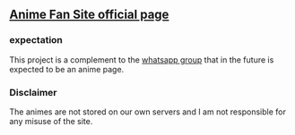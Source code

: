 ## [Anime Fan Site official page][afs]

### expectation

This project is a complement to the [whatsapp group][gr] that in the future is expected to be an anime page.

[gr]: https://chat.whatsapp.com/Eog8v5TdiBl6b9bopJ6bjT

[afs]: https://sadgman.github.io/-/

### Disclaimer 

The animes are not stored on our own servers and I am not responsible for any misuse of the site.